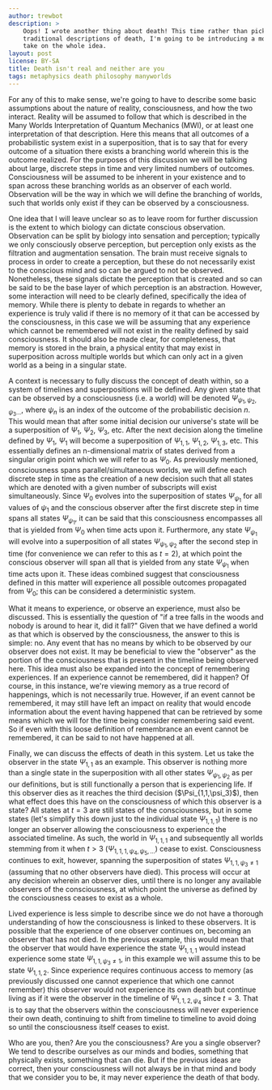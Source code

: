 ```yaml
---
author: trewbot
description: >
    Oops! I wrote another thing about death! This time rather than picking apart
    traditional descriptions of death, I'm going to be introducing a more modern
    take on the whole idea.
layout: post
license: BY-SA
title: Death isn't real and neither are you
tags: metaphysics death philosophy manyworlds
---
```


For any of this to make sense, we're going to have to describe some basic
assumptions about the nature of reality, consciousness, and how the two
interact. Reality will be assumed to follow that which is described in the Many
Worlds Interpretation of Quantum Mechanics (MWI), or at least one interpretation
of that description. Here this means that all outcomes of a probabilistic system
exist in a superposition, that is to say that for every outcome of a situation
there exists a branching world wherein this is the outcome realized. For the
purposes of this discussion we will be talking about large, discrete steps in
time and very limited numbers of outcomes. Consciousness will be assumed to be
inherent in your existence and to span across these branching worlds as an
observer of each world. Observation will be the way in which we will define the
branching of worlds, such that worlds only exist if they can be observed by a
consciousness.

One idea that I will leave unclear so as to leave room for further discussion is
the extent to which biology can dictate conscious observation. Observation can
be split by biology into sensation and perception; typically we only consciously
observe perception, but perception only exists as the filtration and
augmentation sensation. The brain must receive signals to process in order to
create a perception, but these do not necessarily exist to the conscious mind
and so can be argued to not be observed. Nonetheless, these signals dictate the
perception that is created and so can be said to be the base layer of which
perception is an abstraction. However, some interaction will need to be clearly
defined, specifically the idea of memory. While there is plenty to debate in
regards to whether an experience is truly valid if there is no memory of it that
can be accessed by the consciousness, in this case we will be assuming that any
experience which cannot be remembered will not exist in the reality defined by
said consciousness. It should also be made clear, for completeness, that memory
is stored in the brain, a physical entity that may exist in superposition across
multiple worlds but which can only act in a given world as a being in a singular
state.

A context is necessary to fully discuss the concept of death within, so a system
of timelines and superpositions will be defined. Any given state that can be
observed by a consciousness (i.e. a world) will be denoted
$\Psi_{\psi_1,\psi_2,\psi_3...}$, where $\psi_n$ is an index of the outcome of
the probabilistic decision $n$. This would mean that after some initial decision
our universe's state will be a superposition of $\Psi_1$, $\Psi_2$, $\Psi_3$,
etc. After the next decision along the timeline defined by $\Psi_1$, $\Psi_1$
will become a superposition of $\Psi_{1,1}$, $\Psi_{1,2}$, $\Psi_{1,3}$, etc.
This essentially defines an n-dimensional matrix of states derived from a
singular origin point which we will refer to as $\Psi_0$. As previously
mentioned, consciousness spans parallel/simultaneous worlds, we will define each
discrete step in time as the creation of a new decision such that all states
which are denoted with a given number of subscripts will exist simultaneously.
Since $\Psi_0$ evolves into the superposition of states $\Psi_{\psi_1}$ for all
values of $\psi_1$ and the conscious observer after the first discrete step in
time spans all states $\Psi_{\psi_1}$, it can be said that this consciousness
encompasses all that is yielded from $\Psi_0$ when time acts upon it.
Furthermore, any state $\Psi_{\psi_1}$ will evolve into a superposition of all
states $\Psi_{\psi_1,\psi_2}$ after the second step in time (for convenience we
can refer to this as $t=2$), at which point the conscious observer will span all
that is yielded from any state $\Psi_{\psi_1}$ when time acts upon it. These
ideas combined suggest that consciousness defined in this matter will experience
all possible outcomes propagated from $\Psi_0$; this can be considered a
deterministic system.

What it means to experience, or observe an experience, must also be discussed.
This is essentially the question of "if a tree falls in the woods and nobody is
around to hear it, did it fall?" Given that we have defined a world as that
which is observed by the consciousness, the answer to this is simple: no. Any
event that has no means by which to be observed by our observer does not exist.
It may be beneficial to view the "observer" as the portion of the consciousness
that is present in the timeline being observed here. This idea must also be
expanded into the concept of remembering experiences. If an experience cannot be
remembered, did it happen? Of course, in this instance, we're viewing memory as
a true record of happenings, which is not necessarily true. However, if an event
cannot be remembered, it may still have left an impact on reality that would
encode information about the event having happened that can be retrieved by some
means which we will for the time being consider remembering said event. So if
even with this loose definition of remembrance an event cannot be remembered, it
can be said to not have happened at all.

Finally, we can discuss the effects of death in this system. Let us take the
observer in the state $\Psi_{1,1}$ as an example. This observer is nothing more
than a single state in the superposition with all other states
$\Psi_{\psi_1,\psi_2}$ as per our definitions, but is still functionally a
person that is experiencing life. If this observer dies as it reaches the third
decision ($\Psi_{1,1,\psi_3}\$), then what effect does this have on the
consciousness of which this observer is a state? All states at $t=3$ are still
states of the consciousness, but in some states (let's simplify this down just
to the individual state $\Psi_{1,1,1}$) there is no longer an observer allowing
the consciousness to experience the associated timeline. As such, the world in
$\Psi_{1,1,1}$ and subsequently all worlds stemming from it when $t\gt3$
($\Psi_{1,1,1,\psi_4,\psi_5,...}$) cease to exist. Consciousness continues to
exit, however, spanning the superposition of states $\Psi_{1,1,\psi_3\neq1}$
(assuming that no other observers have died). This process will occur at any
decision wherein an observer dies, until there is no longer any available
observers of the consciousness, at which point the universe as defined by the
consciousness ceases to exist as a whole.

Lived experience is less simple to describe since we do not have a thorough
understanding of how the consciousness is linked to these observers. It is
possible that the experience of one observer continues on, becoming an observer
that has not died. In the previous example, this would mean that the observer
that would have experience the state $\Psi_{1,1,1}$ would instead experience
some state $\Psi_{1,1,\psi_3\neq1}$, in this example we will assume this to be
state $\Psi_{1,1,2}$. Since experience requires continuous access to memory (as
previously discussed one cannot experience that which one cannot remember) this
observer would not experience its own death but continue living as if it were
the observer in the timeline of $\Psi_{1,1,2,\psi_4}$ since $t=3$. That is to
say that the observers within the consciousness will never experience their own
death, continuing to shift from timeline to timeline to avoid doing so until
the consciousness itself ceases to exist.

Who are you, then? Are you the consciousness? Are you a single observer? We tend
to describe ourselves as our minds and bodies, something that physically exists,
something that can die. But if the previous ideas are correct, then your
consciousness will not always be in that mind and body that we consider you to
be, it may never experience the death of that body.
